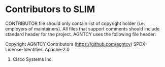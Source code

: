 # Contributors to SLIM

CONTRIBUTOR file should only contain list of copyright holder (i.e. employers of
maintainers). All files that support comments should include standard header for
the project. AGNTCY uses the following file header:

Copyright AGNTCY Contributors (https://github.com/agntcy)
SPDX-License-Identifier: Apache-2.0

1. Cisco Systems Inc.
